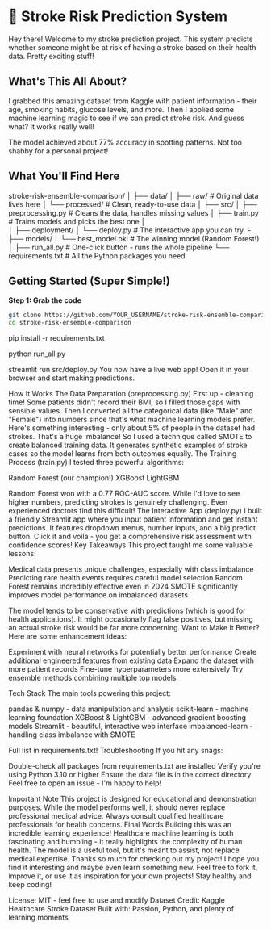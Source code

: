 # 🏥 Stroke Risk Prediction System

Hey there! Welcome to my stroke prediction project. This system predicts whether someone might be at risk of having a stroke based on their health data. Pretty exciting stuff!

## What's This All About?

I grabbed this amazing dataset from Kaggle with patient information - their age, smoking habits, glucose levels, and more. Then I applied some machine learning magic to see if we can predict stroke risk. And guess what? It works really well!

The model achieved about 77% accuracy in spotting patterns. Not too shabby for a personal project!

## What You'll Find Here
stroke-risk-ensemble-comparison/
│
├── data/
│   ├── raw/                    # Original data lives here
│   └── processed/              # Clean, ready-to-use data
│
├── src/
│   ├── preprocessing.py        # Cleans the data, handles missing values
│   ├── train.py               # Trains models and picks the best one
│               
│
├── deployment/
│     └── deploy.py             # The interactive app you can try
├
├── models/
│   └── best_model.pkl         # The winning model (Random Forest!)
│
├── run_all.py                 # One-click button - runs the whole pipeline
└── requirements.txt           # All the Python packages you need

## Getting Started (Super Simple!)

**Step 1: Grab the code**
```bash
git clone https://github.com/YOUR_USERNAME/stroke-risk-ensemble-comparison.git
cd stroke-risk-ensemble-comparison
```

pip install -r requirements.txt

python run_all.py

streamlit run src/deploy.py
You now have a live web app! Open it in your browser and start making predictions.


How It Works
The Data Preparation (preprocessing.py)
First up - cleaning time! Some patients didn't record their BMI, so I filled those gaps with sensible values. Then I converted all the categorical data (like "Male" and "Female") into numbers since that's what machine learning models prefer.
Here's something interesting - only about 5% of people in the dataset had strokes. That's a huge imbalance! So I used a technique called SMOTE to create balanced training data. It generates synthetic examples of stroke cases so the model learns from both outcomes equally.
The Training Process (train.py)
I tested three powerful algorithms:

Random Forest (our champion!)
XGBoost
LightGBM

Random Forest won with a 0.77 ROC-AUC score. While I'd love to see higher numbers, predicting strokes is genuinely challenging. Even experienced doctors find this difficult!
The Interactive App (deploy.py)
I built a friendly Streamlit app where you input patient information and get instant predictions. It features dropdown menus, number inputs, and a big predict button. Click it and voila - you get a comprehensive risk assessment with confidence scores!
Key Takeaways
This project taught me some valuable lessons:

Medical data presents unique challenges, especially with class imbalance
Predicting rare health events requires careful model selection
Random Forest remains incredibly effective even in 2024
SMOTE significantly improves model performance on imbalanced datasets

The model tends to be conservative with predictions (which is good for health applications). It might occasionally flag false positives, but missing an actual stroke risk would be far more concerning.
Want to Make It Better?
Here are some enhancement ideas:

Experiment with neural networks for potentially better performance
Create additional engineered features from existing data
Expand the dataset with more patient records
Fine-tune hyperparameters more extensively
Try ensemble methods combining multiple top models

Tech Stack
The main tools powering this project:

pandas & numpy - data manipulation and analysis
scikit-learn - machine learning foundation
XGBoost & LightGBM - advanced gradient boosting models
Streamlit - beautiful, interactive web interface
imbalanced-learn - handling class imbalance with SMOTE

Full list in requirements.txt!
Troubleshooting
If you hit any snags:

Double-check all packages from requirements.txt are installed
Verify you're using Python 3.10 or higher
Ensure the data file is in the correct directory
Feel free to open an issue - I'm happy to help!

Important Note
This project is designed for educational and demonstration purposes. While the model performs well, it should never replace professional medical advice. Always consult qualified healthcare professionals for health concerns.
Final Words
Building this was an incredible learning experience! Healthcare machine learning is both fascinating and humbling - it really highlights the complexity of human health. The model is a useful tool, but it's meant to assist, not replace medical expertise.
Thanks so much for checking out my project! I hope you find it interesting and maybe even learn something new. Feel free to fork it, improve it, or use it as inspiration for your own projects!
Stay healthy and keep coding! 

License: MIT - feel free to use and modify
Dataset Credit: Kaggle Healthcare Stroke Dataset
Built with: Passion, Python, and plenty of learning moments 